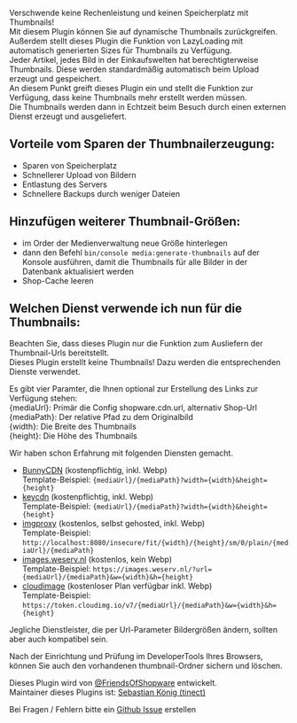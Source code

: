 Verschwende keine Rechenleistung und keinen Speicherplatz mit Thumbnails!  
Mit diesem Plugin können Sie auf dynamische Thumbnails zurückgreifen. Außerdem stellt dieses Plugin die Funktion von LazyLoading mit automatisch generierten Sizes für Thumbnails zu Verfügung.  
Jeder Artikel, jedes Bild in der Einkaufswelten hat berechtigterweise Thumbnails. Diese werden standardmäßig
automatisch beim Upload erzeugt und gespeichert.  
An diesem Punkt greift dieses Plugin ein und stellt die Funktion zur Verfügung, dass keine Thumbnails mehr erstellt
werden müssen.  
Die Thumbnails werden dann in Echtzeit beim Besuch durch einen externen Dienst erzeugt und ausgeliefert.

## Vorteile vom Sparen der Thumbnailerzeugung:
- Sparen von Speicherplatz
- Schnellerer Upload von Bildern
- Entlastung des Servers
- Schnellere Backups durch weniger Dateien

## Hinzufügen weiterer Thumbnail-Größen:
- im Order der Medienverwaltung neue Größe hinterlegen
- dann den Befehl `bin/console media:generate-thumbnails` auf der Konsole ausführen, damit die Thumbnails für alle Bilder in der Datenbank aktualisiert werden
- Shop-Cache leeren

## Welchen Dienst verwende ich nun für die Thumbnails:
Beachten Sie, dass dieses Plugin nur die Funktion zum Ausliefern der Thumbnail-Urls bereitstellt.  
Dieses Plugin erstellt keine Thumbnails! Dazu werden die entsprechenden Dienste verwendet.

Es gibt vier Paramter, die Ihnen optional zur Erstellung des Links zur Verfügung stehen:  
{mediaUrl}: Primär die Config shopware.cdn.url, alternativ Shop-Url  
{mediaPath}: Der relative Pfad zu dem Originalbild  
{width}: Die Breite des Thumbnails  
{height}: Die Höhe des Thumbnails  

Wir haben schon Erfahrung mit folgenden Diensten gemacht.
- [BunnyCDN](https://bunnycdn.com) (kostenpflichtig, inkl. Webp)  
  Template-Beispiel: `{mediaUrl}/{mediaPath}?width={width}&height={height}`
- [keycdn](https://www.keycdn.com/support/image-processing) (kostenpflichtig, inkl. Webp)  
  Template-Beispiel: `{mediaUrl}/{mediaPath}?width={width}&height={height}`
- [imgproxy](https://imgproxy.net/) (kostenlos, selbst gehosted, inkl. Webp)  
  Template-Beispiel: `http://localhost:8080/insecure/fit/{width}/{height}/sm/0/plain/{mediaUrl}/{mediaPath}`
- [images.weserv.nl](https://images.weserv.nl/) (kostenlos, kein Webp)  
  Template-Beispiel: `https://images.weserv.nl/?url={mediaUrl}/{mediaPath}&w={width}&h={height}`
- [cloudimage](https://www.cloudimage.io/en/home) (kostenloser Plan verfügbar inkl. Webp)  
  Template-Beispiel: `https://token.cloudimg.io/v7/{mediaUrl}/{mediaPath}&w={width}&h={height}`

Jegliche Dienstleister, die per Url-Parameter Bildergrößen ändern, sollten aber auch kompatibel sein.

Nach der Einrichtung und Prüfung im DeveloperTools Ihres Browsers, können Sie auch den vorhandenen thumbnail-Ordner sichern und löschen.  

Dieses Plugin wird von [@FriendsOfShopware](https://store.shopware.com/friends-of-shopware.html) entwickelt.  
Maintainer dieses Plugins ist: [Sebastian König (tinect)](https://github.com/tinect)

Bei Fragen / Fehlern bitte ein [Github Issue](https://github.com/FriendsOfShopware/FroshPlatformThumbnailProcessor/issues/new) erstellen
